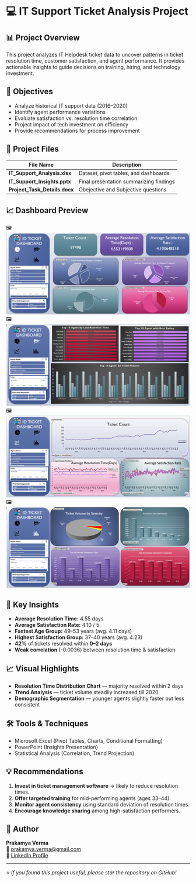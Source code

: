 # 💻 IT Support Ticket Analysis Project

## 📊 Project Overview
This project analyzes IT Helpdesk ticket data to uncover patterns in ticket resolution time, customer satisfaction, and agent performance. It provides actionable insights to guide decisions on training, hiring, and technology investment.

## 🧠 Objectives
- Analyze historical IT support data (2016–2020)
- Identify agent performance variations
- Evaluate satisfaction vs. resolution time correlation
- Project impact of tech investment on efficiency
- Provide recommendations for process improvement

## 📁 Project Files
| File Name | Description |
|------------|-------------|
| **IT_Support_Analysis.xlsx** | Dataset, pivot tables, and dashboards |
| **IT_Support_Insights.pptx** | Final presentation summarizing findings |
| **Project_Task_Details.docx** | Obejective and Subjective questions |

## 📈 Dashboard Preview 
🖼️  ![Dashboard(Overview)](<Dashboard/Dashboard(Overview).png>)
🖼️  ![Dashboard(Top Agent)](<Dashboard/Dashboard(Top Agent).png>)
🖼️  ![Dashboard (Analysis)](<Dashboard/Dashboard (Analysis).png>)
🖼️  ![Dashboard(Trends)](Dashboard/Dashboard(Trends).png)


## 🚀 Key Insights
- **Average Resolution Time:** 4.55 days  
- **Average Satisfaction Rate:** 4.10 / 5  
- **Fastest Age Group:** 49–53 years (avg. 4.11 days)  
- **Highest Satisfaction Group:** 37–40 years (avg. 4.23)  
- **42%** of tickets resolved within **0–2 days**  
- **Weak correlation** (-0.0036) between resolution time & satisfaction

## 📈 Visual Highlights
- **Resolution Time Distribution Chart** — majority resolved within 2 days  
- **Trend Analysis** — ticket volume steadily increased till 2020  
- **Demographic Segmentation** — younger agents slightly faster but less consistent

## 🛠️ Tools & Techniques
- Microsoft Excel (Pivot Tables, Charts, Conditional Formatting)  
- PowerPoint (Insights Presentation)  
- Statistical Analysis (Correlation, Trend Projection)

## 💡 Recommendations
1. **Invest in ticket management software** → likely to reduce resolution times.  
2. **Offer targeted training** for mid-performing agents (ages 33–44).  
3. **Monitor agent consistency** using standard deviation of resolution times.  
4. **Encourage knowledge sharing** among high-satisfaction performers.

## 👤 Author
**Prakamya Verma**  
📧 prakamya.verma@gmail.com  
🔗 [LinkedIn Profile](https://www.linkedin.com/in/prakamya-verma/)

---
⭐ *If you found this project useful, please star the repository on GitHub!*
